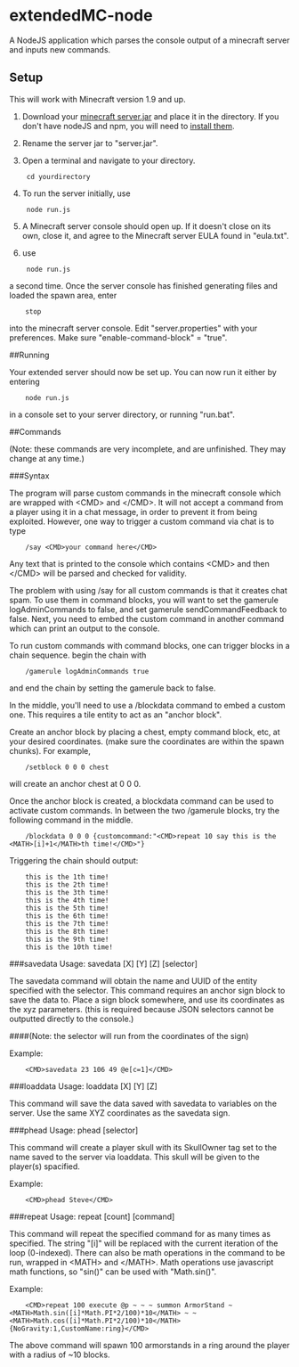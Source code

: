 # extendedMC-node
A NodeJS application which parses the console output of a minecraft server and inputs new commands.

## Setup

This will work with Minecraft version 1.9 and up.

1. Download your [minecraft server.jar](https://minecraft.net/en/download/server) and place it in the directory. If you don't have nodeJS and npm, you will need to [install them](https://nodejs.org/en/).

2. Rename the server jar to "server.jar".

3. Open a terminal and navigate to your directory.

    
        cd yourdirectory

4. To run the server initially, use

        node run.js

5. A Minecraft server console should open up. If it doesn't close on its own, close it, and agree to the Minecraft server EULA found in "eula.txt".
6. use

        node run.js

a second time. Once the server console has finished generating files and loaded the spawn area, enter

        stop

into the minecraft server console. Edit "server.properties" with your preferences. Make sure "enable-command-block" = "true".

##Running

Your extended server should now be set up. You can now run it either by entering

        node run.js
        
in a console set to your server directory, or running "run.bat".

##Commands

(Note: these commands are very incomplete, and are unfinished. They may change at any time.)

###Syntax

The program will parse custom commands in the minecraft console which are wrapped with \<CMD> and \</CMD>. It will not accept a command from a player using it in a chat message, in order to prevent it from being exploited. However, one way to trigger a custom command via chat is to type

        /say <CMD>your command here</CMD>

Any text that is printed to the console which contains \<CMD> and then \</CMD> will be parsed and checked for validity.

The problem with using /say for all custom commands is that it creates chat spam. To use them in command blocks, you will want to set the gamerule logAdminCommands to false, and set gamerule sendCommandFeedback to false. Next, you need to embed the custom command in another command which can print an output to the console.

To run custom commands with command blocks, one can trigger blocks in a chain sequence. begin the chain with 

        /gamerule logAdminCommands true

and end the chain by setting the gamerule back to false.

In the middle, you'll need to use a /blockdata command to embed a custom one. This requires a tile entity to act as an "anchor block".

Create an anchor block by placing a chest, empty command block, etc, at your desired coordinates. (make sure the coordinates are within the spawn chunks). For example, 

        /setblock 0 0 0 chest

will create an anchor chest at 0 0 0.

Once the anchor block is created, a blockdata command can be used to activate custom commands. In between the two /gamerule blocks, try the following command in the middle.

        /blockdata 0 0 0 {customcommand:"<CMD>repeat 10 say this is the <MATH>[i]+1</MATH>th time!</CMD>"}

Triggering the chain should output:

        this is the 1th time!
        this is the 2th time!
        this is the 3th time!
        this is the 4th time!
        this is the 5th time!
        this is the 6th time!
        this is the 7th time!
        this is the 8th time!
        this is the 9th time!
        this is the 10th time!

###savedata
Usage: savedata [X] [Y] [Z] [selector]

The savedata command will obtain the name and UUID of the entity specified with the selector. This command requires an anchor sign block to save the data to. Place a sign block somewhere, and use its coordinates as the xyz parameters. (this is required because JSON selectors cannot be outputted directly to the console.)

####(Note: the selector will run from the coordinates of the sign)

Example:

        <CMD>savedata 23 106 49 @e[c=1]</CMD>

###loaddata
Usage: loaddata [X] [Y] [Z]

This command will save the data saved with savedata to variables on the server. Use the same XYZ coordinates as the savedata sign.

###phead
Usage: phead [selector]

This command will create a player skull with its SkullOwner tag set to the name saved to the server via loaddata. This skull will be given to the player(s) spacified.

Example:
  
        <CMD>phead Steve</CMD>

###repeat
Usage: repeat [count] [command]

This command will repeat the specified command for as many times as specified.
The string "[i]" will be replaced with the current iteration of the loop (0-indexed).
There can also be math operations in the command to be run, wrapped in \<MATH> and \</MATH>. Math operations use javascript math functions, so "sin()" can be used with "Math.sin()".

Example:

        <CMD>repeat 100 execute @p ~ ~ ~ summon ArmorStand ~<MATH>Math.sin([i]*Math.PI*2/100)*10</MATH> ~ ~<MATH>Math.cos([i]*Math.PI*2/100)*10</MATH> {NoGravity:1,CustomName:ring}</CMD>

The above command will spawn 100 armorstands in a ring around the player with a radius of ~10 blocks.